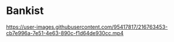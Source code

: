 # Bankist



https://user-images.githubusercontent.com/95417817/216763453-cb7e996a-7e51-4e63-890c-f1d64de930cc.mp4

